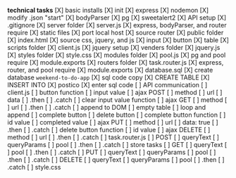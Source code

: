 **technical tasks**
[X] basic installs
    [X] init
    [X] express
    [X] nodemon
        [X] modify .json "start"
    [X] bodyParser
    [X] pg
    [X] sweetalert2
    <!-- [ ] heroku -->
[X] API setup
    [X] .gitignore 
    [X] server folder
        [X] server.js
            [X] express, bodyParser, and router require
            [X] static files
            [X] port local host
            [X] source router
        [X] public folder
            [X] index.html
                [X] source css, jquery, and js
                [X] input
                [X] button
                [X] table
            [X] scripts folder
                [X] client.js
                    [X] jquery setup
            [X] venders folder
                [X] jquery.js
            [X] styles folder
                [X] style.css
            [X] modules folder
                [X] pool.js
                    [X] pg and pool require
                    [X] module.exports
            [X] routers folder
                [X] task.router.js
                    [X] express, router, and pool require
                    [X] module.exports
    [X] database.sql
        [X] create database `weekend-to-do-app`
        [X] sql code copy
            [X] CREATE TABLE
            [X] INSERT INTO
    [X] postico
        [X] enter sql code
[ ] API communication
    [ ] client.js
        [ ] button function
            [ ] input value
        [ ] ajax POST
            [ ] method
            [ ] url
            [ ] data
            [ ] .then
            [ ] .catch
        [ ] clear input value function
        [ ] ajax GET
            [ ] method
            [ ] url
            [ ] .then
            [ ] .catch
        [ ] append to DOM
            [ ] empty table
            [ ] loop and append
            [ ] complete button
            [ ] delete button
        [ ] complete button function
            [ ] id value
            [ ] completed value
        [ ] ajax PUT
            [ ] method
            [ ] url
            [ ] data: true
            [ ] .then
            [ ] .catch
        [ ] delete button function
            [ ] id value
        [ ] ajax DELETE
            [ ] method
            [ ] url
            [ ] .then
            [ ] .catch
    [ ] task.router.js
        [ ] POST
            [ ] queryText
            [ ] queryParams
            [ ] pool
                [ ] .then
                [ ] .catch
        [ ] store tasks
        [ ] GET
            [ ] queryText
            [ ] pool
                [ ] .then
                [ ] .catch
        [ ] PUT
            [ ] queryText
            [ ] queryParams
            [ ] pool
                [ ] .then
                [ ] .catch
        [ ] DELETE
            [ ] queryText
            [ ] queryParams
            [ ] pool
                [ ] .then
                [ ] .catch
    [ ] style.css

